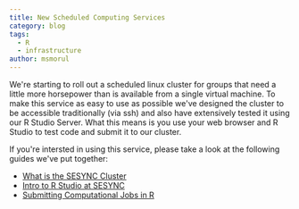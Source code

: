 ```yaml
---
title: New Scheduled Computing Services
category: blog
tags:
  - R
  - infrastructure
author: msmorul
---
```


We're starting to roll out a scheduled linux cluster for groups that
need a little more horsepower than is available from a single virtual
machine. To make this service as easy to use as possible we've
designed the cluster to be accessible traditionally (via ssh) and also
have extensively tested it using our R Studio Server. What this means
is you use your web browser and R Studio to test code and submit it to
our cluster.

If you're intersted in using this service, please take a look at the
following guides we've put together:

* <a href="https://collab.sesync.org/sites/support/Frequently%20Asked%20Questions/What%20is%20the%20SESYNC%20cluster.aspx">What is the SESYNC Cluster</a>
* <a href="https://collab.sesync.org/sites/support/Frequently%20Asked%20Questions/How%20do%20I%20use%20R%20Studio.aspx">Intro to R Studio at SESYNC</a>
* <a href="https://collab.sesync.org/sites/support/Frequently%20Asked%20Questions/How%20do%20I%20submit%20an%20R%20script.aspx">Submitting Computational Jobs in R</a>

